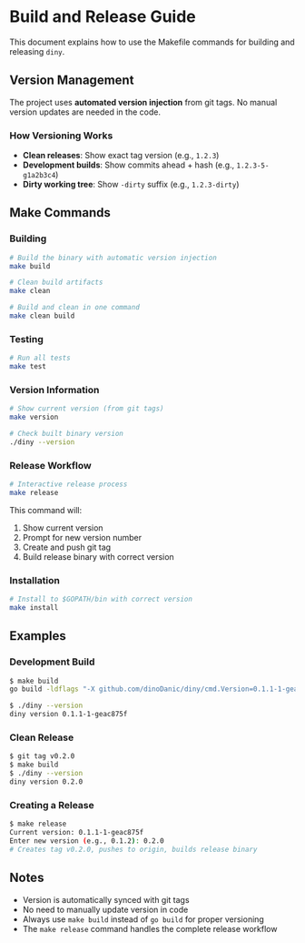 # Build and Release Guide

This document explains how to use the Makefile commands for building and releasing `diny`.

## Version Management

The project uses **automated version injection** from git tags. No manual version updates are needed in the code.

### How Versioning Works

- **Clean releases**: Show exact tag version (e.g., `1.2.3`)
- **Development builds**: Show commits ahead + hash (e.g., `1.2.3-5-g1a2b3c4`)  
- **Dirty working tree**: Show `-dirty` suffix (e.g., `1.2.3-dirty`)

## Make Commands

### Building

```bash
# Build the binary with automatic version injection
make build

# Clean build artifacts
make clean

# Build and clean in one command
make clean build
```

### Testing

```bash
# Run all tests
make test
```

### Version Information

```bash
# Show current version (from git tags)
make version

# Check built binary version
./diny --version
```

### Release Workflow

```bash
# Interactive release process
make release
```

This command will:
1. Show current version
2. Prompt for new version number
3. Create and push git tag
4. Build release binary with correct version

### Installation

```bash
# Install to $GOPATH/bin with correct version
make install
```

## Examples

### Development Build
```bash
$ make build
go build -ldflags "-X github.com/dinoDanic/diny/cmd.Version=0.1.1-1-geac875f" -o diny .

$ ./diny --version
diny version 0.1.1-1-geac875f
```

### Clean Release
```bash
$ git tag v0.2.0
$ make build
$ ./diny --version  
diny version 0.2.0
```

### Creating a Release
```bash
$ make release
Current version: 0.1.1-1-geac875f
Enter new version (e.g., 0.1.2): 0.2.0
# Creates tag v0.2.0, pushes to origin, builds release binary
```

## Notes

- Version is automatically synced with git tags
- No need to manually update version in code
- Always use `make build` instead of `go build` for proper versioning
- The `make release` command handles the complete release workflow